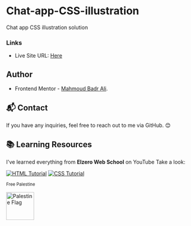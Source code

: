 # Chat-app-CSS-illustration
Chat app CSS illustration solution

### Links

- Live Site URL: [Here]()

## Author

- Frontend Mentor - [Mahmoud Badr Ali](https://www.frontendmentor.io/profile/MahmoudBadrAli).

## 📬 Contact
If you have any inquiries, feel free to reach out to me via GitHub. 😊

## 📚 Learning Resources  
I've learned everything from **Elzero Web School** on YouTube Take a look:  

[![HTML Tutorial](https://img.icons8.com/color/48/000000/html-5.png)](https://www.youtube.com/watch?v=6QAELgirvjs&list=PLDoPjvoNmBAw_t_XWUFbBX-c9MafPk9ji)  [![CSS Tutorial](https://img.icons8.com/color/48/000000/css3.png)](https://www.youtube.com/watch?v=X1ulCwyhCVM&list=PLDoPjvoNmBAzjsz06gkzlSrlev53MGIKe)




<sub style="vertical-align: middle;">Free Palestine</sub>
<p align="left">
  <img src="https://upload.wikimedia.org/wikipedia/commons/0/00/Flag_of_Palestine.svg" alt="Palestine Flag" width="75" style="vertical-align: middle; margin-right: 10px;"/>
</p>
